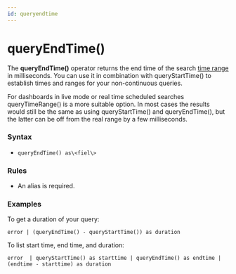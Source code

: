 ```yaml
---
id: queryendtime
---
```


# queryEndTime()

The **queryEndTime()** operator returns the end time of the search [time
range](../../Get-Started-with-Search/How-to-Build-a-Search/Set-the-Time-Range.md "Set the Time Range")
in milliseconds. You can use it in combination with queryStartTime() to
establish times and ranges for your non-continuous queries.

For dashboards in live mode or real time scheduled searches
queryTimeRange() is a more suitable option. In most cases the results
would still be the same as using queryStartTime() and queryEndTime(),
but the latter can be off from the real range by a few milliseconds.

### Syntax

* `queryEndTime() as\<fiel\>`

### Rules

* An alias is required.

### Examples

To get a duration of your query:

`error | (queryEndTime() - queryStartTime()) as duration`

To list start time, end time, and duration:

`error  | queryStartTime() as starttime | queryEndTime() as endtime | (endtime - starttime) as duration`
